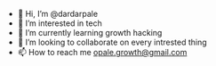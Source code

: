- 👋 Hi, I’m @dardarpale
- 👀 I’m interested in tech
- 🌱 I’m currently learning growth hacking
- 💞️ I’m looking to collaborate on every intrested thing
- 📫 How to reach me opale.growth@gmail.com

<!---
dardarpale/dardarpale is a ✨ special ✨ repository because its `README.md` (this file) appears on your GitHub profile.
You can click the Preview link to take a look at your changes.
--->
